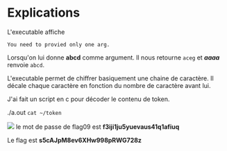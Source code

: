 # Explications
L'executable affiche

    You need to provied only one arg.


Lorsqu'on lui donne **abcd** comme argument.
Il nous retourne `aceg` et ***aaaa*** renvoie `abcd`.

L'executable permet de chiffrer basiquement une chaine de caractère.
Il décale chaque caractère en fonction du nombre de caractère avant lui.

J'ai fait un script en c pour décoder le contenu de token.

./a.out `cat ~/token`

![](https://i.imgur.com/cqJn1nc.png)
le mot de passe de flag09 est **f3iji1ju5yuevaus41q1afiuq**

Le flag est **s5cAJpM8ev6XHw998pRWG728z**
